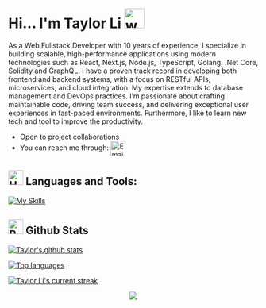 # Hi... I'm Taylor Li  <img src="https://user-images.githubusercontent.com/72663882/171687151-bb31c996-c9d2-49c8-b593-734946893b23.gif" alt="waving hand gif" aria-hidden="true" width="40" />

As a Web Fullstack Developer with 10 years of experience, I specialize in building scalable, high-performance applications using modern technologies such as React, Next.js, Node.js, TypeScript, Golang, .Net Core, Solidity and GraphQL. I have a proven track record in developing both frontend and backend systems, with a focus on RESTful APIs, microservices, and cloud integration. My expertise extends to database management and DevOps practices. I’m passionate about crafting maintainable code, driving team success, and delivering exceptional user experiences in fast-paced environments. Furthermore, I like to learn new tech and tool to improve the productivity.
- Open to project collaborations
- You can reach me through: <a href="mailto:mulhollanddrive2014@gmail.com" title="Email"><img alt="Email" src="https://img.shields.io/badge/Gmail-D14836?style=for-the-badge&logo=gmail&logoColor=white" height="30" align="center"/></a>

## <img src="https://raw.githubusercontent.com/Tarikul-Islam-Anik/Animated-Fluent-Emojis/master/Emojis/Objects/Hammer%20and%20Wrench.png" alt="Hammer and Wrench" width="30" height="30" /> **Languages and Tools:**  
[![My Skills](https://skillicons.dev/icons?i=html,css,tailwind,js,react,ts,nextjs,expressjs,nodejs,docker,kubernetes,bitbucket,jenkins,elasticsearch,kafka,rabbitmq,terraform,aws,postgresql,mongodb,redis,md,git,github,vscode,jest,styledcomponents,postman,dotnet,golang,solidity,graphql&perline=13)](#)

## <img src="https://raw.githubusercontent.com/Tarikul-Islam-Anik/Animated-Fluent-Emojis/master/Emojis/Travel%20and%20places/Rocket.png" alt="Rocket" width="30" height="30" /> Github Stats 

 [![Taylor's github stats](https://bad-apple-github-readme.vercel.app/api?username=TaylorDurden&show_icons=true&count_private=true&line_height=20&icon_color=00b3ff&theme=blue-green&title_color=00b3ff)](#)
 
 [![Top languages](https://github-readme-mwendwa.vercel.app/api/top-langs/?username=TaylorDurden&layout=compact&count_private=true&theme=blue-green&title_color=00b3ff)](#)

[![Taylor Li's current streak](https://streak-stats.demolab.com/?user=TaylorDurden&count_private=true&theme=blue-green&title_color=00b3ff)](#)

<p align="center">
     <img src="https://capsule-render.vercel.app/api?type=waving&color=gradient&height=100&section=footer"/>
</p>
